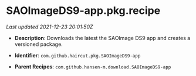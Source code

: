 # SAOImageDS9-app.pkg.recipe

_Last updated 2021-12-23 20:01:50Z_

- **Description**: Downloads the latest the SAOImage DS9 app and creates a versioned package.

- **Identifier**: `com.github.haircut.pkg.SAOImageDS9-app`

- **Parent Recipes**: `com.github.hansen-m.download.SAOImageDS9-app`
